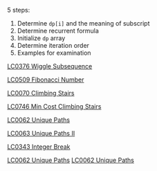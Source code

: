 5 steps:

1. Determine `dp[i]` and the meaning of subscript
2. Determine recurrent formula
3. Initialize `dp` array
4. Determine iteration order
5. Examples for examination


[LC0376 Wiggle Subsequence](../Problems/LC/LC0376.md)

[LC0509 Fibonacci Number](../Problems/LC/LC0509.md)

[LC0070 Climbing Stairs](../Problems/LC/LC0070.md)

[LC0746 Min Cost Climbing Stairs](../Problems/LC/LC0746.md)

[LC0062 Unique Paths](../Problems/LC/LC0062.md)

[LC0063 Unique Paths II](../Problems/LC/LC0063.md)

[LC0343 Integer Break](../Problems/LC/LC0343.md)

[LC0062 Unique Paths](../Problems/LC/LC0062.md)
[LC0062 Unique Paths](../Problems/LC/LC0062.md)